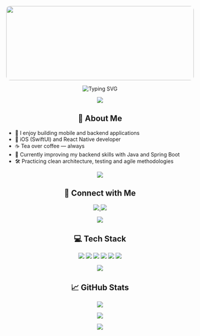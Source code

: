 <p align="center">
  <img src="https://images.steamusercontent.com/ugc/876378397869131047/C55C893DB8AB389A0165B6693AAFA661838E86FE/?imw=5000&imh=5000&ima=fit&impolicy=Letterbox&imcolor=%23000000&letterbox=false" width="100%" height=200px style="border-radius: 10px;" />
</p>

<p align="center">
  <img src="https://readme-typing-svg.herokuapp.com?font=Fira+Code&weight=500&size=28&pause=1000&center=true&vCenter=true&color=82AFC1&width=1000&lines=Hi+There!+%F0%9F%91%8B;I'm+Andrea+Garcia;Mobile+Developer+(iOS+%26+React+Native);Backend+Developer+with+Java+and+Spring+Boot;Let's+build+something+awesome+together!" alt="Typing SVG" />
</p>

<p align="center">
  <img src="https://img.shields.io/badge/-════════════════════════════════════════════════════════════════════════════════════════════════════════════════════════════════-7aa2f7?style=flat-square" />
</p>

<h2 align="center">🍵 About Me</h2>

- 🧋 I enjoy building mobile and backend applications  
- 📱 iOS (SwiftUI) and React Native developer  
- ☕ Tea over coffee — always  
- 🌱 Currently improving my backend skills with Java and Spring Boot  
- 🛠️ Practicing clean architecture, testing and agile methodologies  

<p align="center">
  <img src="https://img.shields.io/badge/-════════════════════════════════════════════════════════════════════════════════════════════════════════════════════════════════-ff4499?style=flat-square" />
</p>

<h2 align="center">🔗 Connect with Me</h2>

<p align="center">
  <a href="https://www.linkedin.com/in/andreastephgm/" target="_blank">
    <img src="https://img.shields.io/badge/LinkedIn-Andrea_Garcia-7DCFFF?style=flat-square&logo=linkedin&logoColor=white" />
  </a>
  <a href="https://andreastephgm.github.io" target="_blank">
    <img src="https://img.shields.io/badge/Portfolio-Visit_My_Site-82AFC1?style=flat-square&logo=vercel&logoColor=white" />
  </a>
</p>
<p align="center">
  <img src="https://img.shields.io/badge/-════════════════════════════════════════════════════════════════════════════════════════════════════════════════════════════════-7DCFFF?style=flat-square" />
</p>

<h2 align="center">💻 Tech Stack</h2>

<p align="center">
  <img src="https://img.shields.io/badge/SwiftUI-%23FA7343?style=flat-square&logo=swift&logoColor=white" />
  <img src="https://img.shields.io/badge/React_Native-%2320232a?style=flat-square&logo=react&logoColor=61DAFB" />
  <img src="https://img.shields.io/badge/Java-%23ED8B00?style=flat-square&logo=java&logoColor=white" />
  <img src="https://img.shields.io/badge/Spring_Boot-%236DB33F?style=flat-square&logo=spring-boot&logoColor=white" />
  <img src="https://img.shields.io/badge/MySQL-%2300f?style=flat-square&logo=mysql&logoColor=white" />
  <img src="https://img.shields.io/badge/Docker-%232496ED?style=flat-square&logo=docker&logoColor=white" />
</p>

<p align="center">
  <img src="https://img.shields.io/badge/-════════════════════════════════════════════════════════════════════════════════════════════════════════════════════════════════-82AFC1?style=flat-square" />
</p>

<h2 align="center">📈 GitHub Stats</h2>

<p align="center">
  <img src="https://github-readme-stats.vercel.app/api?username=Andreastephgm&show_icons=true&theme=tokyonight&hide=prs" />
</p>

<p align="center">
  <img src="https://github-readme-streak-stats.herokuapp.com?user=Andreastephgm&theme=tokyonight" />
</p>

<p align="center">
  <img src="https://img.shields.io/badge/-════════════════════════════════════════════════════════════════════════════════════════════════════════════════════════════════-9D7CD8?style=flat-square" />
</p>





